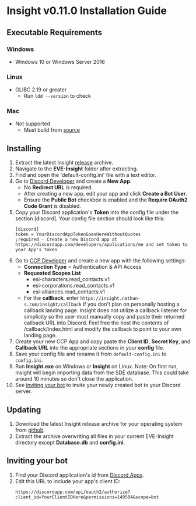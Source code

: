 # Insight v0.11.0 Installation Guide

## Executable Requirements

### Windows
* Windows 10 or Windows Server 2016
### Linux
* GLIBC 2.19 or greater
    * Run ```ldd --version``` to check
### Mac
* Not supported
    * Must build from [source](https://github.com/Nathan-LS/Insight/wiki/Installation)

## Installing
1. Extract the latest Insight [release](https://github.com/Nathan-LS/Insight/releases) archive.
2. Navigate to the **EVE-Insight** folder after extracting.
3. Find and open the 'default-config.ini' file with a text editor.
4. Go to [Discord Developer](https://discordapp.com/developers/applications/me) and create a **New App**.
    * No **Redirect URL** is required.
    * After creating a new app, edit your app and click **Create a Bot User**.
    * Ensure the **Public Bot** checkbox is enabled and the **Require OAuth2 Code Grant** is disabled.
5. Copy your Discord application's **Token** into the config file under the section [discord]. Your config file section should look
like this:
    ```
    [discord]
    token = YourDiscordAppTokenGoesHereWithoutQuotes
    ;required - Create a new Discord app at https://discordapp.com/developers/applications/me and set token to your App's token
    ```
6. Go to [CCP Developer](https://developers.eveonline.com/applications/create) and create a new app with the following settings:
    * **Connection Type** = Authentication & API Access
    * **Requested Scopes List**
        * esi-characters.read_contacts.v1
        * esi-corporations.read_contacts.v1
        * esi-alliances.read_contacts.v1
    * For the **callback**, enter ```https://insight.nathan-s.com/Insight/callback``` if you don't plan on personally hosting a callback landing page.
    Insight does not utilize a callback listener for simplicity so the user must manually copy and paste their returned callback URL into Discord.
    Feel free the host the contents of /callback/index.html and modify the callback to point to your own landing page.
7. Create your new CCP App and copy paste the **Client ID**, **Secret Key**, and **Callback URL** into the appropriate sections in your **config** file.
8. Save your config file and rename it from ```default-config.ini``` to ```config.ini```.
9. Run **Insight.exe** on Windows or **Insight** on Linux.
Note: On first run, Insight will begin importing data from the SDE database. This could take around 10 minutes so don't close the application.
10. See [inviting your bot](#inviting-your-bot) to invite your newly created bot to your Discord server.

## Updating
1. Download the latest Insight release archive for your operating system from [github](https://github.com/Nathan-LS/Insight/releases).
1. Extract the archive overwriting all files in your current EVE-Insight directory except **Database.db** and **config.ini**.


## Inviting your bot
1. Find your Discord application's id from [Discord Apps](https://discordapp.com/developers/applications/me).
2. Edit this URL to include your app's client ID:
    ```
    https://discordapp.com/api/oauth2/authorize?client_id=YourClientIDHere&permissions=149504&scope=bot
    ```